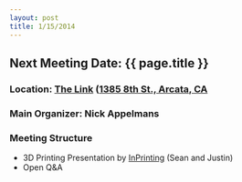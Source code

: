 ```yaml
---
layout: post
title: 1/15/2014
---
```


## Next Meeting Date: {{ page.title }}
### Location: [The Link](http://the-link.us/) ([1385 8th St., Arcata, CA](http://goo.gl/maps/j8Ss2)
### Main Organizer: Nick Appelmans
### Meeting Structure
* 3D Printing Presentation by [InPrinting](https://www.facebook.com/InPrintingInventInspire) (Sean and Justin)
* Open Q&A

